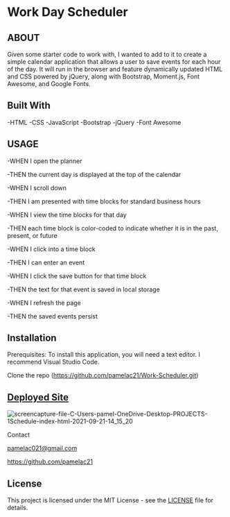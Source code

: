 # Work Day Scheduler

## ABOUT

Given some starter code to work with, I wanted to add to it to create a simple calendar application that allows a user to save events for each hour of the day.
It will run in the browser and feature dynamically updated HTML and CSS powered by jQuery, along with Bootstrap, Moment.js, Font Awesome, and Google Fonts.

## Built With 

-HTML 
-CSS 
-JavaScript
-Bootstrap
-jQuery
-Font Awesome

## USAGE

-WHEN I open the planner 

-THEN the current day is displayed at the top of the calendar 

-WHEN I scroll down 

-THEN I am presented with time blocks for standard business hours

-WHEN I view the time blocks for that day

-THEN each time block is color-coded to indicate whether it is in the past, present, or future

-WHEN I click into a time block

-THEN I can enter an event

-WHEN I click the save button for that time block

-THEN the text for that event is saved in local storage

-WHEN I refresh the page

-THEN the saved events persist

## Installation
Prerequisites: To install this application, you will need a text editor. I recommend Visual Studio Code.

Clone the repo (https://github.com/pamelac21/Work-Scheduler.git)


## [Deployed Site](https://pamelac21.github.io/Work-Scheduler/)




![screencapture-file-C-Users-pamel-OneDrive-Desktop-PROJECTS-1Schedule-index-html-2021-09-21-14_15_20](https://user-images.githubusercontent.com/87335354/134241104-8b5d44ba-f2dc-4148-a7cd-1ee848fcc0e6.png)


Contact

pamelac021@gmail.com

https://github.com/pamelac21


## License

This project is licensed under the MIT License - see the [LICENSE](LICENSE) file for details.
